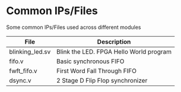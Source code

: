 # Common IPs/Files

Some common IPs/Files used across different modules

| File            | Description                             |
| --------------- | --------------------------------------- |
| blinking_led.sv | Blink the LED. FPGA Hello World program |
| fifo.v          | Basic synchronous FIFO                  |
| fwft_fifo.v     | First Word Fall Through FIFO            |
| dsync.v         | 2 Stage D Flip Flop synchronizer        |